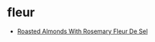 # fleur

 * [Roasted Almonds With Rosemary Fleur De Sel](../index/r/roasted-almonds-with-rosemary-fleur-de-sel-108939.json)
